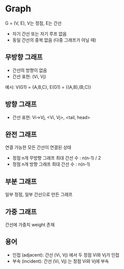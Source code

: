 # Graph

G = (V, E), V는 정점, E는 간선

- 자기 간선 또는 자기 루프 없음
- 동일 간선의 중복 없음 (다중 그래프가 아닐 때)

## 무방향 그래프

- 간선의 방향이 없음
- 간선 표현: (Vi, Vj)

예시: V(G1) = {A,B,C}, E(G1) = {(A,B),(B,C)}

## 방향 그래프

- 간선 표현: Vi->Vj, <Vi, Vj>, <tail, head>

## 완전 그래프

연결 가능한 모든 간선이 연결된 상태

- 정점 n개 무방향 그래프 최대 간선 수 : n(n-1) / 2
- 정점 n개 방향 그래프 최대 간선 수 : n(n-1)

## 부분 그래프

일부 정점, 일부 간선으로 만든 그래프

## 가중 그래프

간선에 가중치 weight 존재

## 용어

- 인접 (adjacent): 간선 (Vi, Vj) 에서 두 정점 Vi와 Vj가 인접
- 부속 (incident): 간선 (Vi, Vj) 는 정점 Vi와 Vj에 부속
